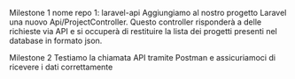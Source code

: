 Milestone 1
nome repo 1: laravel-api
Aggiungiamo al nostro progetto Laravel una nuovo Api/ProjectController. Questo controller risponderà a delle richieste via API e si occuperà di restituire la lista dei progetti presenti nel database in formato json.


Milestone 2
Testiamo la chiamata API tramite Postman e assicuriamoci di ricevere i dati correttamente